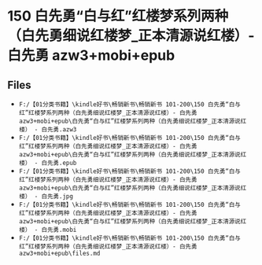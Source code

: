 # 150 白先勇“白与红”红楼梦系列两种（白先勇细说红楼梦_正本清源说红楼）- 白先勇 azw3+mobi+epub

## Files

- `F:/【01分类书籍】\kindle好书\畅销新书\畅销新书 101-200\150 白先勇“白与红”红楼梦系列两种（白先勇细说红楼梦_正本清源说红楼）- 白先勇 azw3+mobi+epub\白先勇“白与红”红楼梦系列两种（白先勇细说红楼梦_正本清源说红楼） - 白先勇.azw3`
- `F:/【01分类书籍】\kindle好书\畅销新书\畅销新书 101-200\150 白先勇“白与红”红楼梦系列两种（白先勇细说红楼梦_正本清源说红楼）- 白先勇 azw3+mobi+epub\白先勇“白与红”红楼梦系列两种（白先勇细说红楼梦_正本清源说红楼） - 白先勇.epub`
- `F:/【01分类书籍】\kindle好书\畅销新书\畅销新书 101-200\150 白先勇“白与红”红楼梦系列两种（白先勇细说红楼梦_正本清源说红楼）- 白先勇 azw3+mobi+epub\白先勇“白与红”红楼梦系列两种（白先勇细说红楼梦_正本清源说红楼） - 白先勇.jpg`
- `F:/【01分类书籍】\kindle好书\畅销新书\畅销新书 101-200\150 白先勇“白与红”红楼梦系列两种（白先勇细说红楼梦_正本清源说红楼）- 白先勇 azw3+mobi+epub\白先勇“白与红”红楼梦系列两种（白先勇细说红楼梦_正本清源说红楼） - 白先勇.mobi`
- `F:/【01分类书籍】\kindle好书\畅销新书\畅销新书 101-200\150 白先勇“白与红”红楼梦系列两种（白先勇细说红楼梦_正本清源说红楼）- 白先勇 azw3+mobi+epub\files.md`
